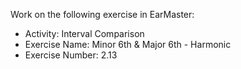 Work on the following exercise in EarMaster:
- Activity: Interval Comparison
- Exercise Name: Minor 6th & Major 6th - Harmonic
- Exercise Number: 2.13
